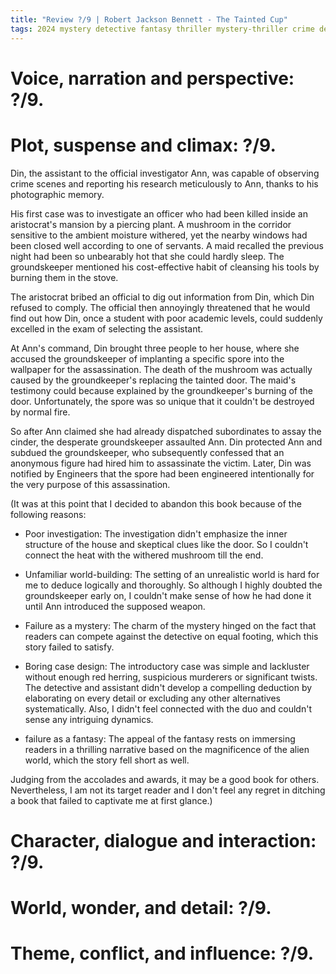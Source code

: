 ```yaml
---
title: "Review ?/9 | Robert Jackson Bennett - The Tainted Cup"
tags: 2024 mystery detective fantasy thriller mystery-thriller crime detective-assistant-mode Edgar-Allan-Peo-Award-Nominee-For-Best-Novel Locus-Award-Nominee-For-Best-Fantasy-Novel-Hugo-Award-for-Best-Novel shadow-of-the-leviathan
---
```


# Voice, narration and perspective: ?/9.



# Plot, suspense and climax: ?/9. 
Din, the assistant to the official investigator Ann, was capable of observing crime scenes and reporting his research meticulously to Ann, thanks to his photographic memory.

His first case was to investigate an officer who had been killed inside an aristocrat's mansion by a piercing plant. A mushroom in the corridor sensitive to the ambient moisture withered, yet the nearby windows had been closed well according to one of servants. A maid recalled the previous night had been so unbearably hot that she could hardly sleep. The groundskeeper mentioned his cost-effective habit of cleansing his tools by burning them in the stove.

The aristocrat bribed an official to dig out information from Din, which Din refused to comply. The official then annoyingly threatened that he would find out how Din, once a student with poor academic levels, could suddenly excelled in the exam of selecting the assistant.

At Ann's command, Din brought three people to her house, where she accused the groundskeeper of implanting a specific spore into the wallpaper for the assassination. The death of the mushroom was actually caused by the groundkeeper's replacing the tainted door. The maid's testimony could because explained by the groundkeeper's burning of the door. Unfortunately, the spore was so unique that it couldn't be destroyed by normal fire.

So after Ann claimed she had already dispatched subordinates to assay the cinder, the  desperate groundskeeper assaulted Ann. 
Din protected Ann and subdued the groundskeeper, who subsequently confessed that an anonymous figure had hired him to assassinate the victim. Later, Din was notified by Engineers that the spore had been engineered intentionally for the very purpose of this assassination.

(It was at this point that I decided to abandon this book because of the following reasons:
+ Poor investigation: The investigation didn't emphasize the inner structure of the house and skeptical clues like the door. So I couldn't connect the heat with the withered mushroom till the end.
+ Unfamiliar world-building: The setting of an unrealistic world is hard for me to deduce logically and thoroughly. So although I highly doubted the groundskeeper early on, I couldn't make sense of how he had done it until Ann introduced the supposed weapon.
+ Failure as a mystery: The charm of the mystery hinged on the fact that readers can compete against the detective on equal footing, which this story failed to satisfy.

+ Boring case design: The introductory case was simple and lackluster without enough red herring, suspicious murderers or significant twists. The detective and assistant didn't develop a compelling deduction by elaborating on every detail or excluding any other alternatives systematically. Also, I didn't feel connected with the duo and couldn't sense any intriguing dynamics.
+ failure as a fantasy: The appeal of the fantasy rests on immersing readers in a thrilling narrative based on the magnificence of the alien world, which the story fell short as well.

Judging from the accolades and awards, it may be a good book for others. Nevertheless, I am not its target reader and I don't feel any regret in ditching a book that failed to captivate me at first glance.)





# Character, dialogue and interaction: ?/9. 



# World, wonder, and detail: ?/9. 



# Theme, conflict, and influence: ?/9. 



